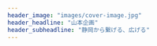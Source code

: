 ```yaml
---
header_image: "images/cover-image.jpg"
header_headline: "山本企画"
header_subheadline: "静岡から繋げる、広げる"
---
```

